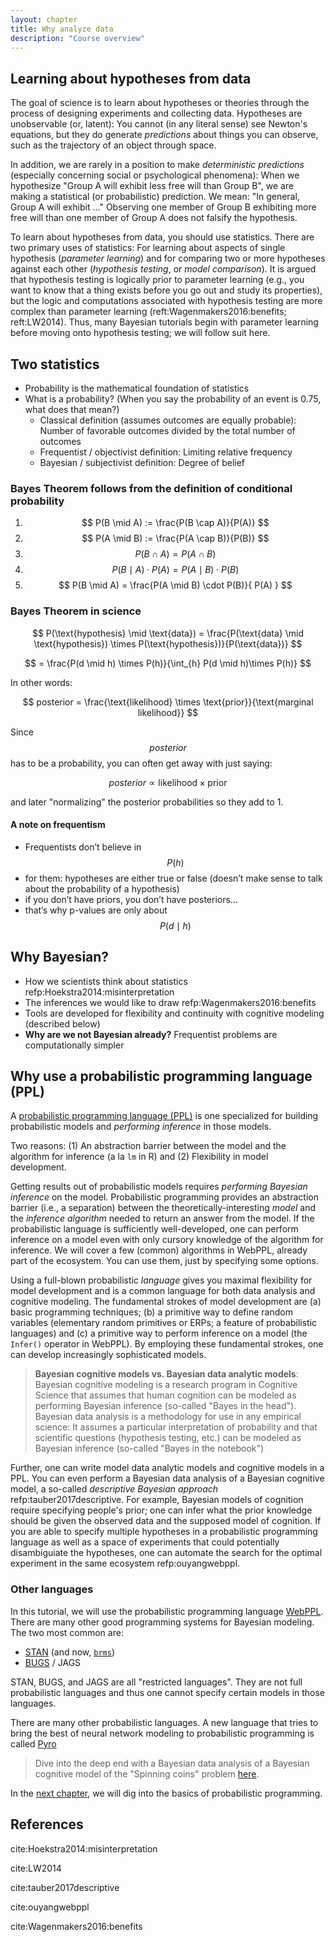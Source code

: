 ```yaml
---
layout: chapter
title: Why analyze data
description: "Course overview"
---
```


## Learning about hypotheses from data

The goal of science is to learn about hypotheses or theories through the process of designing experiments and collecting data. 
Hypotheses are unobservable (or, latent): You cannot (in any literal sense) see Newton's equations, but they do generate *predictions* about things you can observe, such as the trajectory of an object through space. 

In addition, we are rarely in a position to make *deterministic predictions* (especially concerning social or psychological phenomena): When we hypothesize "Group A will exhibit less free will than Group B", we are making a statistical (or probabilistic) prediction. We mean: "In general, Group A will exhibit ..."
Observing one member of Group B exhibiting more free will than one member of Group A does not falsify the hypothesis. 

To learn about hypotheses from data, you should use statistics. 
There are two primary uses of statistics: For learning about aspects of single hypothesis (*parameter learning*) and for comparing two or more hypotheses against each other (*hypothesis testing*, or *model comparison*). 
It is argued that hypothesis testing is logically prior to parameter learning (e.g., you want to know that a thing exists before you go out and study its properties), but the logic and computations associated with hypothesis testing are more complex than parameter learning (reft:Wagenmakers2016:benefits; reft:LW2014). 
Thus, many Bayesian tutorials begin with parameter learning before moving onto hypothesis testing; we will follow suit here.

## Two statistics

- Probability is the mathematical foundation of statistics
- What is a probability? (When you say the probability of an event is 0.75, what does that mean?)
	- Classical definition (assumes outcomes are equally probable): Number of favorable outcomes divided by the total number of outcomes 
	- Frequentist / objectivist definition: Limiting relative frequency
	- Bayesian / subjectivist definition: Degree of belief


### Bayes Theorem follows from the definition of conditional probability

1. $$ P(B \mid A) := \frac{P(B \cap A)}{P(A)} $$
2. $$ P(A \mid B) := \frac{P(A \cap B)}{P(B)}  $$
3. $$ P(B \cap A) = P(A \cap B) $$
4. $$ P(B \mid A) \cdot P(A) = P(A \mid B) \cdot P(B) $$ 
5. $$ P(B \mid A) = \frac{P(A \mid B) \cdot P(B)}{ P(A) } $$ 

### Bayes Theorem in science


$$
P(\text{hypothesis} \mid \text{data}) = \frac{P(\text{data} \mid \text{hypothesis}) \times P(\text{hypothesis})}{P(\text{data})} $$

$$
= \frac{P(d \mid h) \times P(h)}{\int_{h} P(d \mid h)\times P(h)}
$$
 

In other words:

$$
posterior = \frac{\text{likelihood} \times \text{prior}}{\text{marginal likelihood}}
$$

Since $$posterior$$ has to be a probability, you can often get away with just saying:

$$
posterior \propto \text{likelihood} \times \text{prior}
$$

and later "normalizing" the posterior probabilities so they add to 1. 

#### A note on frequentism

- Frequentists don’t believe in $$P(h)$$
- for them: hypotheses are either true or false (doesn’t make sense to talk about the probability of a hypothesis)
- if you don’t have priors, you don’t have posteriors...  
- that’s why p-values are only about $$P(d \mid h)$$

## Why Bayesian?

- How we scientists think about statistics refp:Hoekstra2014:misinterpretation
- The inferences we would like to draw refp:Wagenmakers2016:benefits
- Tools are developed for flexibility and continuity with cognitive modeling (described below)
- **Why are we not Bayesian already?** Frequentist problems are computationally simpler


## Why use a probabilistic programming language (PPL)

A [probabilistic programming language (PPL)](https://en.wikipedia.org/wiki/Probabilistic_programming_language) is one specialized for building probabilistic models and *performing inference* in those models. 

Two reasons: (1) An abstraction barrier between the model and the algorithm for inference (a la `lm` in R) and (2) Flexibility in model development. 

Getting results out of probabilistic models requires *performing Bayesian inference* on the model. 
Probabilistic programming provides an abstraction barrier (i.e., a separation) between the theoretically-interesting *model* and the *inference algorithm* needed to return an answer from the model. 
If the probabilistic language is sufficiently well-developed, one can perform inference on a model even with only cursory knowledge of the algorithm for inference.
We will cover a few (common) algorithms in WebPPL, already part of the ecosystem.
You can use them, just by specifying some options.

Using a full-blown probabilistic *language* gives you maximal flexibility for model development and is a common language for both data analysis and cognitive modeling. 
The fundamental strokes of model development are (a) basic programming techniques; (b) a primitive way to define random variables (elementary random primitives or ERPs; a feature of probabilistic languages) and (c) a primitive way to perform inference on a model (the `Infer()` operator in WebPPL).
By employing these fundamental strokes, one can develop increasingly sophisticated models.

> **Bayesian cognitive models vs. Bayesian data analytic models**: Bayesian cognitive modeling is a research program in Cognitive Science that assumes that human cognition can be modeled as performing Bayesian inference (so-called "Bayes in the head"). Bayesian data analysis is a methodology for use in any empirical science: It assumes a particular interpretation of probability and that scientific questions (hypothesis testing, etc.) can be modeled as Bayesian inference (so-called "Bayes in the notebook")

Further, one can write model data analytic models and cognitive models in a PPL.
You can even perform a Bayesian data analysis of a Bayesian cognitive model, a so-called *descriptive Bayesian approach* refp:tauber2017descriptive.
For example, Bayesian models of cognition require specifying people's prior; one can infer what the prior knowledge should be given the observed data and the supposed model of cognition. 
If you are able to specify multiple hypotheses in a probabilistic programming language as well as a space of experiments that could potentially disambiguiate the hypotheses, one can automate the search for the optimal experiment in the same ecosystem refp:ouyangwebppl. 
<!-- Cognitive modeling thought of as a separate domain from data analysis: Everybody does data analysis, not everyone models.  -->
<!-- New perspective: AS you start building data analytic models, this leads into cognitive modeling. (At some point, you transition.) -->


### Other languages

In this tutorial, we will use the probabilistic programming language [WebPPL](http://webppl.org). There are many other good programming systems for Bayesian modeling. The two most common are:

- [STAN](http://mc-stan.org) (and now, [`brms`](https://github.com/paul-buerkner/brms))
- [BUGS](http://www.openbugs.net/w/FrontPage) / JAGS

STAN, BUGS, and JAGS are all "restricted languages". They are not full probabilistic languages and thus one cannot specify certain models in those languages. 

There are many other probabilistic languages. A new language that tries to bring the best of neural network modeling to probabilistic programming is called [Pyro](http://pyro.ai)


> Dive into the deep end with a Bayesian data analysis of a Bayesian cognitive model of the "Spinning coins" problem [here](https://probmods.org/chapters/14-bayesian-data-analysis.html).


In the [next chapter](02-introPPL.html), we will dig into the basics of probabilistic programming.



## References

cite:Hoekstra2014:misinterpretation

cite:LW2014

cite:tauber2017descriptive

cite:ouyangwebppl

cite:Wagenmakers2016:benefits



